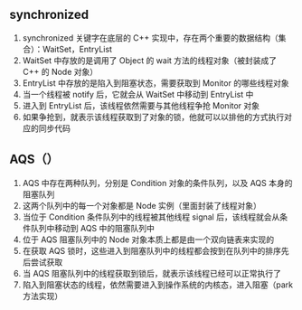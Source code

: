 

## synchronized



1. synchronized 关键字在底层的 C++ 实现中，存在两个重要的数据结构（集合）：WaitSet，EntryList
2. WaitSet 中存放的是调用了 Object 的 wait 方法的线程对象（被封装成了 C++ 的 Node 对象）
3. EntryList 中存放的是陷入到阻塞状态，需要获取到 Monitor 的哪些线程对象
4. 当一个线程被 notify 后，它就会从 WaitSet 中移动到 EntryList 中
5. 进入到 EntryList 后，该线程依然需要与其他线程争抢 Monitor 对象
6. 如果争抢到，就表示该线程获取到了对象的锁，他就可以以排他的方式执行对应的同步代码



## AQS（）

  1. AQS 中存在两种队列，分别是 Condition 对象的条件队列，以及 AQS 本身的阻塞队列
  2. 这两个队列中的每一个对象都是 Node 实例（里面封装了线程对象）
  3. 当位于 Condition 条件队列中的线程被其他线程 signal 后，该线程就会从条件队列中移动到 AQS 中的阻塞队列中
  4. 位于 AQS 阻塞队列中的 Node 对象本质上都是由一个双向链表来实现的
  5. 在获取 AQS 锁时，这些进入到阻塞队列中的线程都会按到在队列中的排序先后尝试获取
  6. 当 AQS 阻塞队列中的线程获取到锁后，就表示该线程已经可以正常执行了
  7. 陷入到阻塞状态的线程，依然需要进入到操作系统的内核态，进入阻塞（park 方法实现）